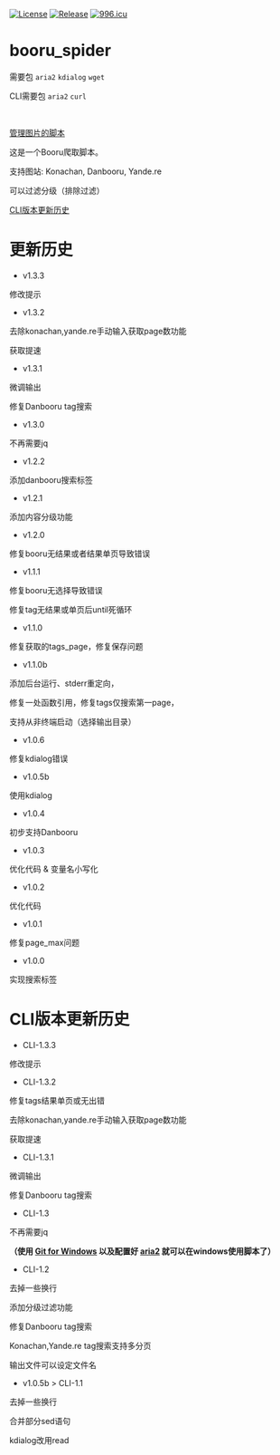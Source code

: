 [![License](https://img.shields.io/badge/license-Anti%20996-blue.svg)](https://raw.githubusercontent.com/poly000/booru_spider/zh_CN.ver/LICENSE) [![Release](https://img.shields.io/github/release/poly000/booru_spider.svg)](https://github.com/poly000/booru_spider/releases) [![996.icu](https://img.shields.io/badge/link-996.icu-red.svg)](https://996.icu)

# booru_spider
需要包 `aria2` `kdialog` `wget`

CLI需要包 `aria2` `curl`

<br>

[管理图片的脚本](https://github.com/poly000/booru_spider/wiki/%E4%B8%80%E4%BA%9B%E8%84%9A%E6%9C%AC)

这是一个Booru爬取脚本。

支持图站: Konachan, Danbooru, Yande.re

可以过滤分级（排除过滤）

[CLI版本更新历史](#cli版本更新历史)

# 更新历史

* v1.3.3

 修改提示

* v1.3.2

 去除konachan,yande.re手动输入获取page数功能

 获取提速

* v1.3.1

 微调输出

 修复Danbooru tag搜索

* v1.3.0

 不再需要jq

* v1.2.2

 添加danbooru搜索标签

* v1.2.1

 添加内容分级功能

* v1.2.0

 修复booru无结果或者结果单页导致错误

* v1.1.1

 修复booru无选择导致错误

 修复tag无结果或单页后until死循环

* v1.1.0

 修复获取的tags_page，修复保存问题

* v1.1.0b

 添加后台运行、stderr重定向，

 修复一处函数引用，修复tags仅搜索第一page，

 支持从非终端启动（选择输出目录）

* v1.0.6

 修复kdialog错误

* v1.0.5b

使用kdialog

* v1.0.4

 初步支持Danbooru

* v1.0.3

 优化代码 & 变量名小写化

* v1.0.2

 优化代码

* v1.0.1

 修复page_max问题

* v1.0.0

 实现搜索标签

# CLI版本更新历史

* CLI-1.3.3

 修改提示

* CLI-1.3.2

 修复tags结果单页或无出错

 去除konachan,yande.re手动输入获取page数功能

 获取提速

* CLI-1.3.1

 微调输出

 修复Danbooru tag搜索

* CLI-1.3

 不再需要jq

 <b>（使用 [Git for Windows](https://git-scm.com/download/win) 以及配置好 [aria2](https://github.com/aria2/aria2/releases) 就可以在windows使用脚本了）</b>

* CLI-1.2

 去掉一些换行

 添加分级过滤功能

 修复Danbooru tag搜索

 Konachan,Yande.re tag搜索支持多分页

 输出文件可以设定文件名

* v1.0.5b > CLI-1.1

 去掉一些换行

 合并部分sed语句

 kdialog改用read
